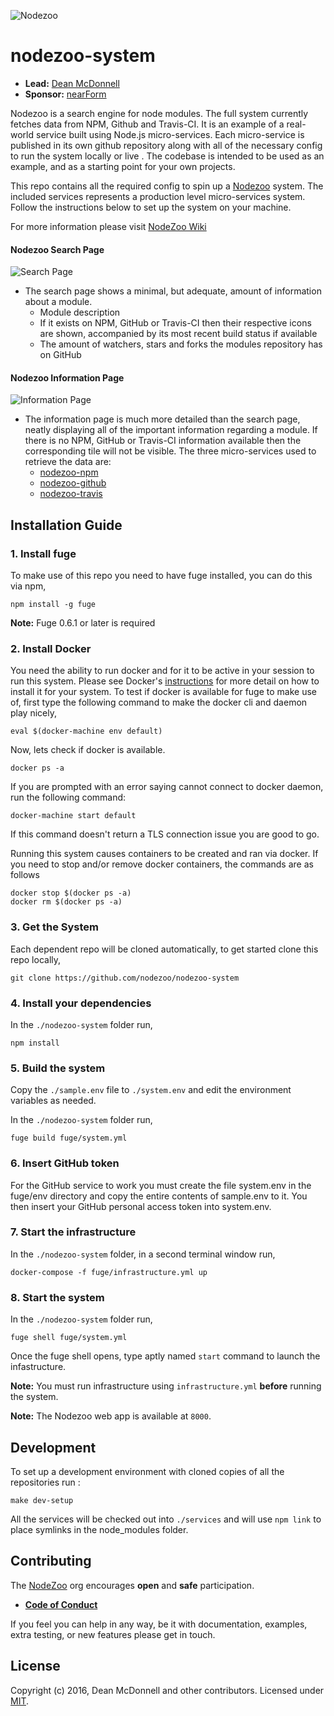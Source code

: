 ![Nodezoo][Logo]

# nodezoo-system

- __Lead:__ [Dean McDonnell][Lead]
- __Sponsor:__ [nearForm][Sponsor]

Nodezoo is a search engine for node modules. The full system currently fetches data from NPM, Github and Travis-CI. It is an example of a real-world service built using
Node.js micro-services. Each micro-service is published in its own github repository along with all
of the necessary config to run the system locally or live . The codebase is intended to be used as
an example, and as a starting point for your own projects.

This repo contains all the required config to spin up a [Nodezoo][] system. The included services
represents a production level micro-services system.
Follow the instructions below to set up the system on your machine.

For more information please visit [NodeZoo Wiki](https://github.com/nodezoo/nodezoo-docs)

#### Nodezoo Search Page
![Search Page][searchPage]
- The search page shows a minimal, but adequate, amount of information about a module.
  - Module description
  - If it exists on NPM, GitHub or Travis-CI then their respective icons are shown, accompanied by its most recent build status if available
  - The amount of watchers, stars and forks the modules repository has on GitHub

#### Nodezoo Information Page
![Information Page][infoPage]
- The information page is much more detailed than the search page, neatly displaying all of the important information regarding a module. If there is no NPM, GitHub or Travis-CI information available then the corresponding tile will not be visible. The three micro-services used to retrieve the data are:
  - [nodezoo-npm][]
  - [nodezoo-github][]
  - [nodezoo-travis][]

## Installation Guide

### 1. Install fuge
To make use of this repo you need to have fuge installed, you can do this via npm,

```
npm install -g fuge
```
__Note:__ Fuge 0.6.1 or later is required

### 2. Install Docker
You need the ability to run docker and for it to be active in your session to run this system.
Please see Docker's [instructions][docker] for more detail on how to install it for your system. To
test if docker is available for fuge to make use of, first type the following command to make the docker cli and daemon play nicely,

```
eval $(docker-machine env default)
```

Now, lets check if docker is available.


```
docker ps -a
```

If you are prompted with an error saying cannot connect to docker daemon, run the following command:

```
docker-machine start default
```

If this command doesn't return a TLS connection issue you are good to go.

Running this system causes containers to be created and ran via docker. If you need to stop and/or
remove docker containers, the commands are as follows

```
docker stop $(docker ps -a)
docker rm $(docker ps -a)
```

### 3. Get the System
Each dependent repo will be cloned automatically, to get started clone this repo locally,

```
git clone https://github.com/nodezoo/nodezoo-system
```

### 4. Install your dependencies
In the `./nodezoo-system` folder run,

```
npm install
```

### 5. Build the system

Copy the `./sample.env` file to `./system.env` and edit the environment variables as needed.

In the `./nodezoo-system` folder run,

```
fuge build fuge/system.yml
```

### 6. Insert GitHub token
For the GitHub service to work you must create the file system.env in the fuge/env directory and copy the entire contents of sample.env to it. You then insert your GitHub personal access token into system.env.

### 7. Start the infrastructure
In the `./nodezoo-system` folder, in a second terminal window run,

```
docker-compose -f fuge/infrastructure.yml up
```

### 8. Start the system
In the `./nodezoo-system` folder run,

```
fuge shell fuge/system.yml
```

Once the fuge shell opens, type aptly named `start` command to launch the infastructure.

__Note:__ You must run infrastructure using `infrastructure.yml` __before__ running the system.

__Note:__ The Nodezoo web app is available at `8000`.

## Development

To set up a development environment with cloned copies of all the repositories run :

```
make dev-setup
```

All the services will be checked out into `./services` and will use `npm link` to place symlinks
in the node_modules folder.

## Contributing
The [NodeZoo][] org encourages __open__ and __safe__ participation.

- __[Code of Conduct][CoC]__

If you feel you can help in any way, be it with documentation, examples, extra testing, or new
features please get in touch.

## License
Copyright (c) 2016, Dean McDonnell and other contributors.
Licensed under [MIT][Lic].


[Logo]: https://raw.githubusercontent.com/nodezoo/nodezoo-org/master/assets/logo-nodezoo.png
[Lead]: https://github.com/mcdonnelldean
[Sponsor]: http://www.nearform.com/
[CoC]: https://github.com/nodezoo/nodezoo-org/blob/master/CoC.md
[Lic]: ./LICENSE
[Nodezoo]: https://github.com/rjrodger/nodezoo
[Concorda]: https://github.com/nearform/concorda
[Vidi]: https://github.com/vidi-insights/vidi-dashboard
[docker]: https://docs.docker.com/engine/installation/
[searchPage]: https://github.com/nodezoo/nodezoo-org/blob/master/assets/search-page.png
[infoPage]: https://github.com/nodezoo/nodezoo-org/blob/master/assets/info-page.png
[nodezoo-npm]: https://github.com/nodezoo/nodezoo-npm
[nodezoo-github]: https://github.com/nodezoo/nodezoo-github
[nodezoo-travis]: https://github.com/nodezoo/nodezoo-travis
